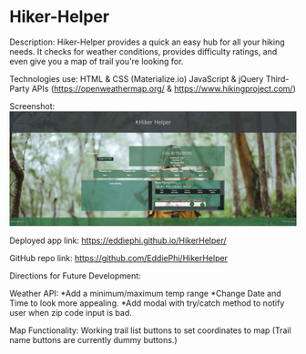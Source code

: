 # Hiker-Helper

Description:
    Hiker-Helper provides a quick an easy hub for all your hiking needs. It checks for weather conditions, provides difficulty ratings, and even give you a map of trail you're looking for.

Technologies use:
    HTML & CSS (Materialize.io)
    JavaScript & jQuery
    Third-Party APIs (https://openweathermap.org/ & https://www.hikingproject.com/)

Screenshot: ![Screenshot of Wesite](./Assets/hikerHelper_screenshot.png)

Deployed app link: https://eddiephi.github.io/HikerHelper/

GitHub repo link:  https://github.com/EddiePhi/HikerHelper

Directions for Future Development:

Weather API: 
*Add a minimum/maximum temp range
*Change Date and Time to look more appealing.
*Add modal with try/catch method to notify user when zip code input is bad.

Map Functionality:
Working trail list buttons to set coordinates to map (Trail name buttons are currently dummy buttons.)

